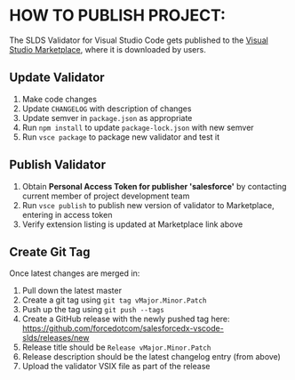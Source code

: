 # HOW TO PUBLISH PROJECT:

The SLDS Validator for Visual Studio Code gets published to the [Visual Studio Marketplace](https://marketplace.visualstudio.com/items?itemName=salesforce.salesforce-vscode-slds), where it
is downloaded by users.

## Update Validator

1. Make code changes
1. Update `CHANGELOG` with description of changes
1. Update semver in `package.json` as appropriate
1. Run `npm install` to update `package-lock.json` with new semver
1. Run `vsce package` to package new validator and test it

## Publish Validator

1. Obtain **Personal Access Token for publisher 'salesforce'** by contacting current member of project development team
1. Run `vsce publish` to publish new version of validator to Marketplace, entering in access token
1. Verify extension listing is updated at Marketplace link above

## Create Git Tag

Once latest changes are merged in:

1. Pull down the latest master
1. Create a git tag using `git tag vMajor.Minor.Patch`
1. Push up the tag using `git push --tags`
1. Create a GitHub release with the newly pushed tag here: https://github.com/forcedotcom/salesforcedx-vscode-slds/releases/new
1. Release title should be `Release vMajor.Minor.Patch`
1. Release description should be the latest changelog entry (from above)
1. Upload the validator VSIX file as part of the release